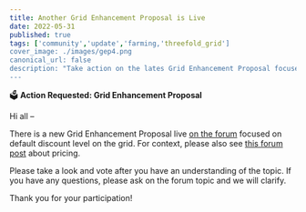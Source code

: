 ```yaml
---
title: Another Grid Enhancement Proposal is Live
date: 2022-05-31
published: true
tags: ['community','update','farming,'threefold_grid']
cover_image: ./images/gep4.png
canonical_url: false
description: "Take action on the lates Grid Enhancement Proposal focused on default discount level on the grid."
---
```


🗳 **Action Requested: Grid Enhancement Proposal**

Hi all –

There is a new Grid Enhancement Proposal live [on the forum](https://forum.threefold.io/t/pricing-default-40-discount/2924) focused on default discount level on the grid. For context, please also see [this forum post](https://forum.threefold.io/t/pricing-competitiveness-tf-vs-aws-and-others/2674/10) about pricing.

Please take a look and vote after you have an understanding of the topic. If you have any questions, please ask on the forum topic and we will clarify.

Thank you for your participation!